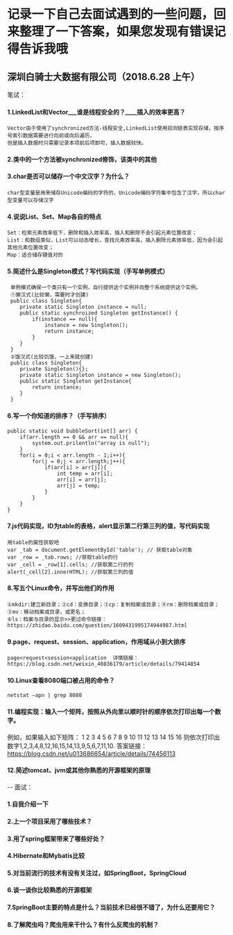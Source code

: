 # 记录一下自己去面试遇到的一些问题，回来整理了一下答案，如果您发现有错误记得告诉我哦
## 深圳白骑士大数据有限公司（2018.6.28 上午）
笔试：
>>
#### 1.LinkedList和Vector___谁是线程安全的？____插入的效率更高？
    Vector由于使用了synchronized方法-线程安全,LinkedList使用双向链表实现存储，按序号索引数据需要进行向前或向后遍历，
    但是插入数据时只需要记录本项前后项即可，插入数据较快。
#### 2.类中的一个方法被synchronized修饰，该类中的其他
    
#### 3.char是否可以储存一个中文汉字？为什么？
    char型变量是用来储存Unicode编码的字符的，Unicode编码字符集中包含了汉字，所以char型变量可以存储汉字
#### 4.说说List、Set、Map各自的特点
    Set：检索元素效率低下，删除和插入效率高，插入和删除不会引起元素位置改变；
    List：和数组类似，List可以动态增长，查找元素效率高，插入删除元素效率低，因为会引起其他元素位置改变；
    Map：适合储存键值对的
#### 5.简述什么是Singleton模式？写代码实现（手写单例模式）
     单例模式确保一个类只有一个实例，自行提供这个实例并向整个系统提供这个实例。
     ①懒汉式(比较懒，需要时才创建)
     public class Singleton{
        private static Singleton instance = null;
        public static synchroized Singleton getInstance() {
            if(instance == null){
                instance = new Singleton();
                return instance;
            }
        }
     }
     ②饿汉式(比较饥饿，一上来就创建)
     public class Singleton{
        private Singleton(){};
        private static Singleton instance = new Singleton();
        public static Singleton getInstance{
            return instance;
        }
     }
#### 6.写一个你知道的排序？（手写排序）
    public static void bubbleSort(int[] arr) {
        if(arr.length == 0 && arr == null){
            system.out.prilentln("array is null");
        }
        for(i = 0;i < arr.length - 1;i++){
            for(j = 0;j < arr.length;j++){
                if(arr[i] > arr[j]){
                    int temp = arr[i];
                    arr[i] = arr[j];
                    arr[j] = temp;
                }
            }
        }
    }
#### 7.js代码实现，ID为table的表格，alert显示第二行第三列的值，写代码实现
    用table的属性获取吧
    var _tab = document.getElementById('table'); // 获取table对象
    var _row = _tab.rows; //获取table的行
    var _cell = _row[1].cells; //获取第二行的列
    alert(_cell[2].innerHTML); //获取第三列的值
#### 8.写五个Linux命令，并写出他们的作用
    ①mkdir:建立新目录；②cd：变换目录；③cp：复制档案或目录；④rm：删除档案或目录；⑤mv：移动档案或目录，或更名；
    ⑥ls：档案与目录的显示>>更过命令链接：https://zhidao.baidu.com/question/1609431995174944987.html
#### 9.page、request、session、application，作用域从小到大排序
    page<request<session<application  详情链接：https://blog.csdn.net/weixin_40836179/article/details/79414854
#### 10.Linux查看8080端口被占用的命令？
    netstat –apn | grep 8080
#### 11.编程实现：输入一个矩阵，按照从外向里以顺时针的顺序依次打印出每一个数字。
例如，如果输入如下矩阵：
1  2  3  4 
5  6  7  8 
9  10 11 12 
13 14 15 16 
则依次打印出数字1,2,3,4,8,12,16,15,14,13,9,5,6,7,11,10.
    答案链接：https://blog.csdn.net/u013686654/article/details/74456113
#### 12.简述tomcat、jvm或其他你熟悉的开源框架的原理
--
面试：
>>
#### 1.自我介绍一下
#### 2.上一个项目采用了哪些技术？
#### 3.用了spring框架带来了哪些好处？
#### 4.Hibernate和Mybatis比较
#### 5.对当前流行的技术有没有关注过，如SpringBoot，SpringCloud
#### 6.谈一谈你比较熟悉的开源框架
#### 7.SpringBoot主要的特点是什么？当前技术已经很不错了，为什么还要用它？
#### 8.了解爬虫吗？爬虫用来干什么？有什么反爬虫的机制？
